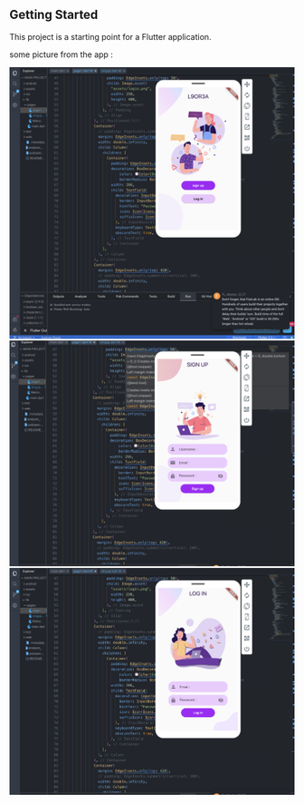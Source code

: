 

## Getting Started

This project is a starting point for a Flutter application.

some picture from the app :

<img src="picture_from_app/Screen Shot 2023-03-19 at 6.47.20 PM.png" alt="pic" />
<img src="picture_from_app/Screen Shot 2023-03-19 at 6.49.49 PM.png" alt="pic" />
<img src="picture_from_app/Screen Shot 2023-03-19 at 6.50.22 PM.png" alt="pic" />

